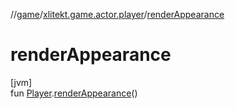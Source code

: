 //[game](../../index.md)/[xlitekt.game.actor.player](index.md)/[renderAppearance](render-appearance.md)

# renderAppearance

[jvm]\
fun [Player](-player/index.md).[renderAppearance](render-appearance.md)()
